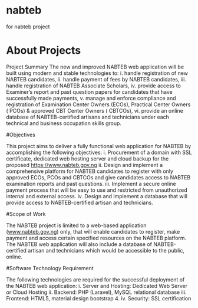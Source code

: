 # nabteb
for nabteb project

# About Projects
Project Summary
The new and improved NABTEB web application will be built using modern and stable technologies to:
i.	handle registration of new NABTEB candidates,
ii.	handle payment of fees by NABTEB candidates,
iii.	handle registration of NABTEB Associate Scholars,
iv.	provide access to Examiner’s report and past question papers for candidates that have successfully made payments,
v.	manage and enforce compliance and registration of Examination Center Owners (ECOs), Practical Center Owners ( PCOs) & approved CBT Center Owners ( CBTCOs),
vi.	provide an online database of NABTEB-certified artisans and technicians under each technical and business occupation skills group.

#Objectives

This project aims to deliver a fully functional web application for NABTEB by accomplishing the following objectives:
i.	Procurement of a domain with SSL certificate, dedicated web hosting server and cloud backup for the proposed https://www.nabteb.gov.ng 
ii.	Design and implement a comprehensive platform for NABTEB candidates to register with only approved ECOs, PCOs and CBTCOs and give candidates access to NABTEB examination reports and past questions.
iii.	Implement a secure online payment process that will be easy to use and restricted from unauthorized internal and external access.
iv.	Design and implement a database that will provide access to NABTEB-certified artisan and technicians.

#Scope of Work

The NABTEB project is limited to a web-based application (www.nabteb.gov.ng) only, that will enable candidates to register, make payment and access certain specified resources on the NABTEB platform. 
The NABTEB web application will also include a database of NABTEB-certified artisan and technicians which would be accessible to the public, online.



#Software Technology Requirement

The following technologies are required for the successful deployment of the NABTEB web application:
i.	Server and Hosting: Dedicated Web Server or Cloud Hosting
ii.	Backend: PHP (Laravel), MySQL relational database
iii.	Frontend: HTML5, material design bootstrap 4.
iv.	Security: SSL certification

